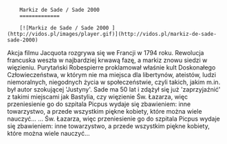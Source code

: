 
        Markiz de Sade / Sade 2000 
        =============
        
        [![Markiz de Sade / Sade 2000 ](http://vidos.pl/images/player.gif)](http://vidos.pl/markiz-de-sade-sade-2000)
        
        
 Akcja filmu Jacquota rozgrywa się we Francji w 1794 roku. Rewolucja francuska weszła w najbardziej krwawą fazę, a markiz znowu siedzi w więzieniu. Purytański Robespierre proklamował właśnie kult Doskonałego Człowieczeństwa, w którym nie ma miejsca dla libertynów, ateistów, ludzi niemoralnych, niegodnych życia w społeczeństwie, czyli takich, jakim m.in. był autor szokującej 'Justyny'. Sade ma 50 lat i zdążył się już 'zaprzyjaźnić' z takimi miejscami jak Bastylia, czy więzienie Św. Łazarza, więc przeniesienie go do szpitala Picpus wydaje się zbawieniem: inne towarzystwo, a przede wszystkim piękne kobiety, które można wiele nauczyć...   ... Św. Łazarza, więc przeniesienie go do szpitala Picpus wydaje się zbawieniem: inne towarzystwo, a przede wszystkim piękne kobiety, które można wiele nauczyć...
    